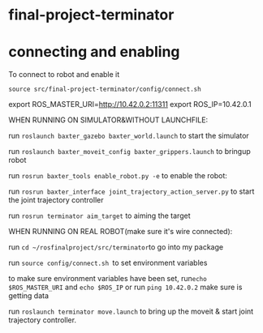 # final-project-terminator

# connecting and enabling 
To connect to robot and enable it
```
source src/final-project-terminator/config/connect.sh
```


export ROS_MASTER_URI=http://10.42.0.2:11311
export ROS_IP=10.42.0.1

WHEN RUNNING ON SIMULATOR&WITHOUT LAUNCHFILE:

run `roslaunch baxter_gazebo baxter_world.launch` to start the simulator

run `roslaunch baxter_moveit_config baxter_grippers.launch` to bringup robot

run `rosrun baxter_tools enable_robot.py -e` to enable the robot:

run `rosrun baxter_interface joint_trajectory_action_server.py` to start the joint trajectory controller

run `rosrun terminator aim_target` to aiming the target

WHEN RUNNING ON REAL ROBOT(make sure it's wire connected):

run `cd ~/rosfinalproject/src/terminator`to go into my package

run `source config/connect.sh `to set environment variables

to make sure environment variables have been set, run`echo $ROS_MASTER_URI`
and `echo $ROS_IP` or run `ping 10.42.0.2` make sure is getting data

run `roslaunch terminator move.launch` to bring up the moveit & start joint trajectory controller.

